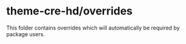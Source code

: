 # theme-cre-hd/overrides

This folder contains overrides which will automatically be required by package users.
